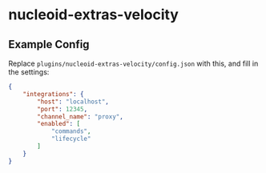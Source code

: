 # nucleoid-extras-velocity

## Example Config
Replace `plugins/nucleoid-extras-velocity/config.json` with this, and fill in the settings:
```json
{
    "integrations": {
        "host": "localhost",
        "port": 12345,
        "channel_name": "proxy",
        "enabled": [
            "commands",
            "lifecycle"
        ]
    }
}
```
